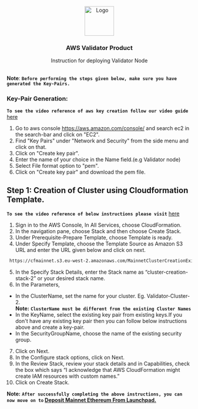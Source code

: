 

<br />
<p align="center">
  <a href="https://www.launchnodes.com/">
    <img src="https://logo-public.s3.us-east-2.amazonaws.com/app+icon.png" alt="Logo" width="80" height="80">
  </a>

  <h3 align="center">AWS Validator Product</h3>

  <p align="center">
    Instruction for deploying Validator Node
    <br />
   <br />
    
  </p>
</p>

 **Note**: **`Before performing the steps given below, make sure you have generated the Key-Pairs.`**
 ### Key-Pair Generation:
  **`To see the video reference of aws key creation follow our video guide`** [here](https://drive.google.com/file/d/1ClKlq-cSoOUiIxgI02QzHpZbxZTPup-_/view?usp=sharing)
1. Go to aws console https://aws.amazon.com/console/ and search ec2 in the search-bar and click on "EC2".
2. Find "Key Pairs" under "Network and Security" from the side menu and click on that.
3. Click on "Create key pair".
4. Enter the name of your choice in the Name field.(e.g Validator node)
5. Select File format option to "pem".
6. Click on "Create key pair" and download the pem file.

## Step 1: Creation of Cluster using Cloudformation Template.
 **`To see the video reference of below instructions please visit`** [here](https://drive.google.com/file/d/1zkEZeAQDsV4E_TO6A0RsOJiO8u3fGKf9/view)

1. Sign in to the AWS Console, In All Services, choose CloudFormation.
2. In the navigation pane, choose Stack and then choose Create Stack.
3. Under Prerequisite-Prepare Template, choose Template is ready.
4. Under Specify Template, choose the Template Source as Amazon S3 URL and enter the URL given below and click on next.
  ```sh
   https://cfmainnet.s3.eu-west-2.amazonaws.com/MainnetClusterCreationExistingUser.json
   ```
5. In the Specify Stack Details, enter the Stack name as “cluster-creation-stack-2” or your desired stack name.
6. In the Parameters,
  - In the ClusterName, set the name for your cluster. Eg. Validator-Cluster-2.<br />
    **Note:** **`ClusterName must be different from the existing Cluster Names`**
  - In the KeyName, select the existing key pair from existing keys.If you don't have any existing key pair then you can follow below instructions above and create a key-pair.
  - In the SecurityGroupName, choose the name of the existing security group.
7. Click on Next.
8. In the Configure stack options, click on Next.
9. In the Review Stack, review your stack details and in Capabilities, check the box which says “I acknowledge that AWS CloudFormation might create IAM resources with custom names.” 
10. Click on Create Stack.



**Note:** **`After successfully completing the above instructions, you can now move on to` [Deposit Mainnet Ethereum From Launchpad.](https://github.com/launchnodes/ValidatorNodeProduct/blob/main/Docs/DepositEthereumReadme.md)**

